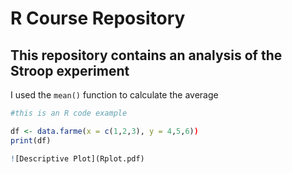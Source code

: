 # R Course Repository  
## This repository contains an analysis of the Stroop experiment  
I used the `mean()` function to calculate the average 
```r
#this is an R code example

df <- data.farme(x = c(1,2,3), y = 4,5,6))
print(df)

![Descriptive Plot](Rplot.pdf)


